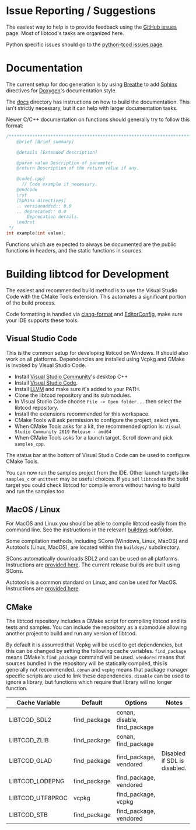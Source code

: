 # Issue Reporting / Suggestions

The easiest way to help is to provide feedback using the
[GitHub issues](https://github.com/libtcod/libtcod/issues) page.
Most of libtcod's tasks are organized here.

Python specific issues should go to the [python-tcod issues page](https://github.com/libtcod/python-tcod/issues).

# Documentation

The current setup for doc generation is by using
[Breathe](https://breathe.readthedocs.io/en/latest/) to add
[Sphinx](https://www.sphinx-doc.org/en/master/) directives for
[Doxygen](https://www.doxygen.nl/index.html)'s documentation style.

The [docs](docs) directory has instructions on how to build the documentation.
This isn't strictly necessary, but it can help with larger documentation tasks.

Newer C/C++ documentation on functions should generally try to follow this format:
```c
/***************************************************************************
    @brief [Brief summary]

    @details [Extended description]

    @param value Description of parameter.
    @return Description of the return value if any.

    @code{.cpp}
      // Code example if necessary.
    @endcode
    \rst
    [Sphinx directives]
    .. versionadded:: 0.0
    .. deprecated:: 0.0
        Deprecation details.
    \endrst
 */
int example(int value);
```
Functions which are expected to always be documented are the public functions in headers, and the static functions in sources.

# Building libtcod for Development

The easiest and recommended build method is to use the Visual Studio Code with the CMake Tools extension.
This automates a significant portion of the build process.

Code formatting is handled via [clang-format](https://clang.llvm.org/docs/ClangFormat.html)
and [EditorConfig](https://editorconfig.org/), make sure your IDE supports these tools.

## Visual Studio Code

This is the common setup for developing libtcod on Windows.  It should also work on all platforms.
Dependencies are installed using Vcpkg and CMake is invoked by Visual Studio Code.

* Install [Visual Studio Community](https://visualstudio.microsoft.com/vs/community/)'s desktop C++
* Install [Visual Studio Code](https://code.visualstudio.com/).
* Install [LLVM](https://releases.llvm.org/download.html) and make sure it's added to your PATH.
* Clone the libtcod repository and its submodules.
* In Visual Studio Code choose `File -> Open folder...` then select the libtcod repository.
* Install the extensions recommended for this workspace.
* CMake Tools will ask permission to configure the project, select yes.
* When CMake Tools asks for a kit, the recommended option is: `Visual Studio Community 2019 Release - amd64`
* When CMake Tools asks for a launch target.  Scroll down and pick `samples_cpp`.

The status bar at the bottom of Visual Studio Code can be used to configure CMake Tools.

You can now run the samples project from the IDE.  Other launch targets like
`samples_c` or `unittest` may be useful choices.
If you set `libtcod` as the build target you could check libtcod for compile errors without having to build and run the samples too.

## MacOS / Linux

For MacOS and Linux you should be able to compile libtcod easily from the
command line.  See the instructions in the relevant [buildsys](buildsys) subfolder.

Some compilation methods, including SCons (Windows, Linux, MacOS) and Autotools (Linux, MacOS), are located within the `buildsys/` subdirectory.

SCons automatically downloads SDL2 and can be used on all platforms.
Instructions are [provided here](https://github.com/libtcod/libtcod/tree/master/buildsys/scons).
The current release builds are built using SCons.

Autotools is a common standard on Linux, and can be used for MacOS.
Instructions are [provided here](https://github.com/libtcod/libtcod/tree/master/buildsys/autotools).

## CMake

The libtcod repository includes a CMake script for compiling libtcod and its tests and samples.
You can include the repository as a submodule allowing another project to build and run any version of libtcod.

By default it is assumed that Vcpkg will be used to get dependencies, but this can be changed by setting the following cache variables.
`find_package` means CMake's `find_package` command will be used.
`vendored` means that sources bundled in the repository will be statically compiled, this is generally not recommended.
`conan` and `vcpkg` means that package manager specific scripts are used to link these dependencies.
`disable` can be used to ignore a library, but functions which require that library will no longer function.

| Cache Variable   | Default      | Options | Notes |
| ---------------- | ------------ | ------- | ----- |
| LIBTCOD_SDL2     | find_package | conan, disable, find_package |
| LIBTCOD_ZLIB     | find_package | conan, find_package |
| LIBTCOD_GLAD     | find_package | find_package, vendored | Disabled if SDL is disabled.
| LIBTCOD_LODEPNG  | find_package | find_package, vendored |
| LIBTCOD_UTF8PROC | vcpkg        | find_package, vcpkg |
| LIBTCOD_STB      | find_package | find_package, vendored |
